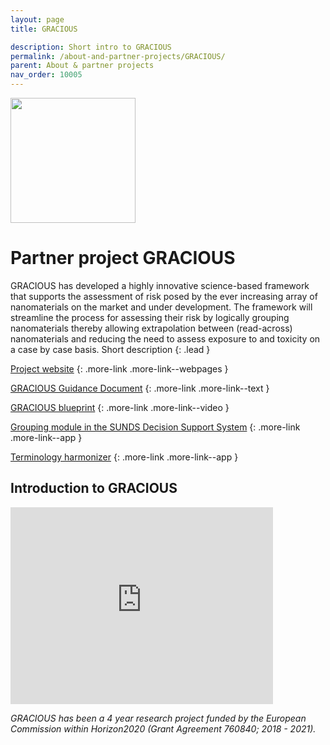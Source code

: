 ```yaml
---
layout: page
title: GRACIOUS

description: Short intro to GRACIOUS
permalink: /about-and-partner-projects/GRACIOUS/
parent: About & partner projects
nav_order: 10005
---
```

<img src="{{ site.baseurl }}/images/logos/gracious.png" width="200" class="image--right" />

# Partner project GRACIOUS
GRACIOUS has developed a highly innovative science-based framework that supports the assessment of risk posed by the ever increasing array of nanomaterials on the market and under development. The framework will streamline the process for assessing their risk by logically grouping nanomaterials thereby allowing extrapolation between (read-across) nanomaterials and reducing the need to assess exposure to and toxicity on a case by case basis.
Short description
{: .lead }

[Project website](https://www.h2020gracious.eu)
{: .more-link .more-link--webpages }

[GRACIOUS Guidance Document](https://www.h2020gracious.eu/files/documents/Draft%20GRACIOUS%20Guidance_final%20version.pdf)
{: .more-link .more-link--text }

[GRACIOUS blueprint](https://www.youtube.com/watch?v=g2LlnElMscA)
{: .more-link .more-link--video }

[Grouping module in the SUNDS Decision Support System](https://sunds.gd)
{: .more-link .more-link--app }

[Terminology harmonizer](https://terminology-harmonizer.greendecision.eu/NSC-Terminology) 
{: .more-link .more-link--app }

## Introduction to GRACIOUS
<iframe width="420" height="315" src="https://www.youtube.com/embed/6DFLPI1pReQ" frameborder="0" allowfullscreen="allowfullscreen">&nbsp;</iframe>


_GRACIOUS has been a 4 year research project funded by the European Commission within Horizon2020 (Grant Agreement 760840; 2018 - 2021)._
